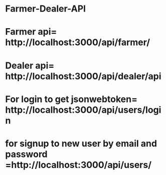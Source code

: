 # Farmer-Dealer-API
# Farmer api= http://localhost:3000/api/farmer/
# Dealer api= http://localhost:3000/api/dealer/api
# For login to get jsonwebtoken= http://localhost:3000/api/users/login
# for signup to new user by email and password =http://localhost:3000/api/users/
